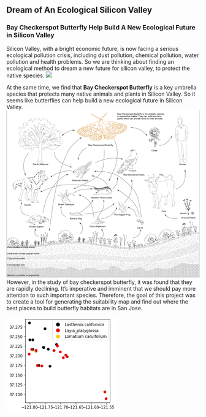 ## Dream of An Ecological Silicon Valley
### Bay Checkerspot Butterfly Help Build A New Ecological Future in Silicon Valley

Silicon Valley, with a bright economic future, is now facing a serious ecological pollution crisis, including dust pollution, chemical pollution, water pollution and health problems. So we are thinking about finding an ecological method to dream a new future for silicon valley, to protect the native species.
![](https://www.usnews.com/news/best-states/articles/2017-11-22/how-silicon-valley-industry-polluted-the-sylvan-california-dream)

At the same time, we find that **Bay Checkerspot Butterfly** is a key umbrella species that protects many native animals and plants in Silicon Valley. So it seems like butterflies can help build a new ecological future in Silicon Valley. 
![](https://raw.githubusercontent.com/sendu123/project_CYPLAN255/gh-pages/drawings/umbrella.png)
However, in the study of bay checkerspot butterfly, it was found that they are rapidly declining. It’s imperative and imminent that we should pay more attention to such important species. 
Therefore, the goal of this project was to create a tool for generating the suitability map and find out where the best places to build butterfly habitats are in San Jose. 


![](https://raw.githubusercontent.com/sendu123/project_CYPLAN255/gh-pages/drawings/butter%20plant.png)
